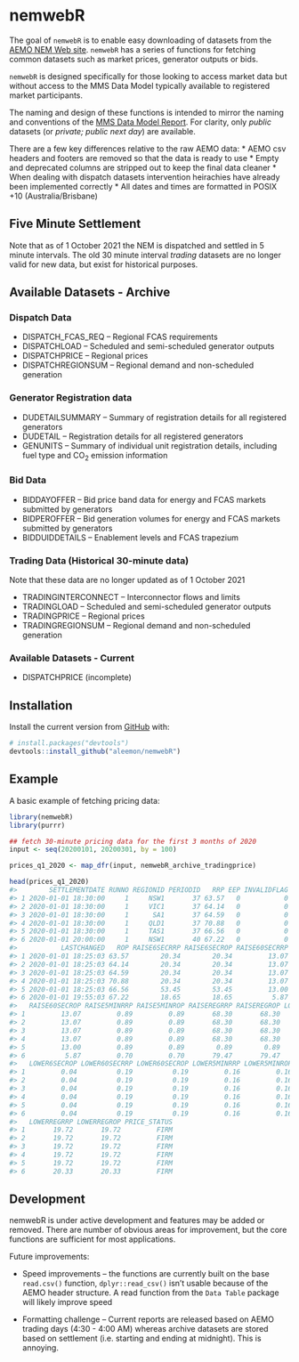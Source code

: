 
<!-- README.md is generated from README.Rmd. Please edit that file -->

# nemwebR

<!-- badges: start -->
<!-- badges: end -->

The goal of `nemwebR` is to enable easy downloading of datasets from the
[AEMO NEM Web
site](https://www.aemo.com.au/energy-systems/electricity/national-electricity-market-nem/data-nem/market-data-nemweb).
`nemwebR` has a series of functions for fetching common datasets such as
market prices, generator outputs or bids.

`nemwebR` is designed specifically for those looking to access market
data but without access to the MMS Data Model typically available to
registered market participants.

The naming and design of these functions is intended to mirror the
naming and conventions of the [MMS Data Model
Report](http://nemweb.com.au/Reports/Current/MMSDataModelReport/Electricity/MMS%20Data%20Model%20Report_files/MMS_2.htm).
For clarity, only *public* datasets (or *private; public next day*) are
available.

There are a few key differences relative to the raw AEMO data: \* AEMO
csv headers and footers are removed so that the data is ready to use \*
Empty and deprecated columns are stripped out to keep the final data
cleaner \* When dealing with dispatch datasets intervention heirachies
have already been implemented correctly \* All dates and times are
formatted in POSIX +10 (Australia/Brisbane)

## Five Minute Settlement

Note that as of 1 October 2021 the NEM is dispatched and settled in 5
minute intervals. The old 30 minute interval *trading* datasets are no
longer valid for new data, but exist for historical purposes.

## Available Datasets - Archive

### Dispatch Data

-   DISPATCH\_FCAS\_REQ – Regional FCAS requirements
-   DISPATCHLOAD – Scheduled and semi-scheduled generator outputs
-   DISPATCHPRICE – Regional prices
-   DISPATCHREGIONSUM – Regional demand and non-scheduled generation

### Generator Registration data

-   DUDETAILSUMMARY – Summary of registration details for all registered
    generators
-   DUDETAIL – Registration details for all registered generators
-   GENUNITS – Summary of individual unit registration details,
    including fuel type and CO<sub>2</sub> emission information

### Bid Data

-   BIDDAYOFFER – Bid price band data for energy and FCAS markets
    submitted by generators
-   BIDPEROFFER – Bid generation volumes for energy and FCAS markets
    submitted by generators
-   BIDDUIDDETAILS – Enablement levels and FCAS trapezium

### Trading Data (Historical 30-minute data)

Note that these data are no longer updated as of 1 October 2021

-   TRADINGINTERCONNECT – Interconnector flows and limits
-   TRADINGLOAD – Scheduled and semi-scheduled generator outputs
-   TRADINGPRICE – Regional prices
-   TRADINGREGIONSUM – Regional demand and non-scheduled generation

### Available Datasets - Current

-   DISPATCHPRICE (incomplete)

## Installation

Install the current version from [GitHub](https://github.com/) with:

``` r
# install.packages("devtools")
devtools::install_github("aleemon/nemwebR")
```

## Example

A basic example of fetching pricing data:

``` r
library(nemwebR)
library(purrr)

## fetch 30-minute pricing data for the first 3 months of 2020
input <- seq(20200101, 20200301, by = 100)

prices_q1_2020 <- map_dfr(input, nemwebR_archive_tradingprice)

head(prices_q1_2020)
#>        SETTLEMENTDATE RUNNO REGIONID PERIODID   RRP EEP INVALIDFLAG
#> 1 2020-01-01 18:30:00     1     NSW1       37 63.57   0           0
#> 2 2020-01-01 18:30:00     1     VIC1       37 64.14   0           0
#> 3 2020-01-01 18:30:00     1      SA1       37 64.59   0           0
#> 4 2020-01-01 18:30:00     1     QLD1       37 70.88   0           0
#> 5 2020-01-01 18:30:00     1     TAS1       37 66.56   0           0
#> 6 2020-01-01 20:00:00     1     NSW1       40 67.22   0           0
#>           LASTCHANGED   ROP RAISE6SECRRP RAISE6SECROP RAISE60SECRRP
#> 1 2020-01-01 18:25:03 63.57        20.34        20.34         13.07
#> 2 2020-01-01 18:25:03 64.14        20.34        20.34         13.07
#> 3 2020-01-01 18:25:03 64.59        20.34        20.34         13.07
#> 4 2020-01-01 18:25:03 70.88        20.34        20.34         13.07
#> 5 2020-01-01 18:25:03 66.56        53.45        53.45         13.00
#> 6 2020-01-01 19:55:03 67.22        18.65        18.65          5.87
#>   RAISE60SECROP RAISE5MINRRP RAISE5MINROP RAISEREGRRP RAISEREGROP LOWER6SECRRP
#> 1         13.07         0.89         0.89       68.30       68.30         0.04
#> 2         13.07         0.89         0.89       68.30       68.30         0.04
#> 3         13.07         0.89         0.89       68.30       68.30         0.04
#> 4         13.07         0.89         0.89       68.30       68.30         0.04
#> 5         13.00         0.89         0.89        0.89        0.89         0.04
#> 6          5.87         0.70         0.70       79.47       79.47         0.04
#>   LOWER6SECROP LOWER60SECRRP LOWER60SECROP LOWER5MINRRP LOWER5MINROP
#> 1         0.04          0.19          0.19         0.16         0.16
#> 2         0.04          0.19          0.19         0.16         0.16
#> 3         0.04          0.19          0.19         0.16         0.16
#> 4         0.04          0.19          0.19         0.16         0.16
#> 5         0.04          0.19          0.19         0.16         0.16
#> 6         0.04          0.19          0.19         0.16         0.16
#>   LOWERREGRRP LOWERREGROP PRICE_STATUS
#> 1       19.72       19.72         FIRM
#> 2       19.72       19.72         FIRM
#> 3       19.72       19.72         FIRM
#> 4       19.72       19.72         FIRM
#> 5       19.72       19.72         FIRM
#> 6       20.33       20.33         FIRM
```

## Development

nemwebR is under active development and features may be added or
removed. There are number of obvious areas for improvement, but the core
functions are sufficient for most applications.

Future improvements:

-   Speed improvements – the functions are currently built on the base
    `read.csv()` function, `dplyr::read_csv()` isn’t usable because of
    the AEMO header structure. A read function from the `Data Table`
    package will likely improve speed

-   Formatting challenge – Current reports are released based on AEMO
    trading days (4:30 - 4:00 AM) whereas archive datasets are stored
    based on settlement (i.e. starting and ending at midnight). This is
    annoying.
